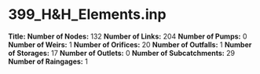 # 399_H&H_Elements.inp
**Title:** 
**Number of Nodes:** 132
**Number of Links:** 204
**Number of Pumps:** 0
**Number of Weirs:** 1
**Number of Orifices:** 20
**Number of Outfalls:** 1
**Number of Storages:** 17
**Number of Outlets:** 0
**Number of Subcatchments:** 29
**Number of Raingages:** 1
